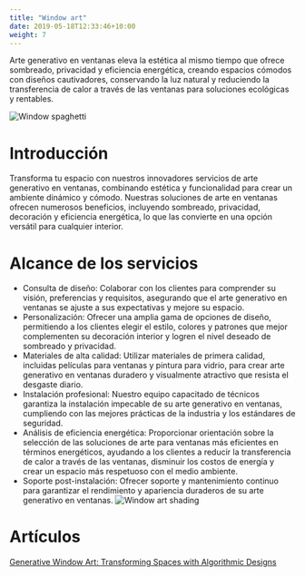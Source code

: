 ```yaml
---
title: "Window art"
date: 2019-05-18T12:33:46+10:00
weight: 7
---
```


Arte generativo en ventanas eleva la estética al mismo tiempo que ofrece sombreado, privacidad y eficiencia energética, creando espacios cómodos con diseños cautivadores, conservando la luz natural y reduciendo la transferencia de calor a través de las ventanas para soluciones ecológicas y rentables.

![Window spaghetti](/images/illustrations/window-spaghetti.png)

# Introducción

Transforma tu espacio con nuestros innovadores servicios de arte generativo en ventanas, combinando estética y funcionalidad para crear un ambiente dinámico y cómodo. Nuestras soluciones de arte en ventanas ofrecen numerosos beneficios, incluyendo sombreado, privacidad, decoración y eficiencia energética, lo que las convierte en una opción versátil para cualquier interior.

# Alcance de los servicios

- Consulta de diseño: Colaborar con los clientes para comprender su visión, preferencias y requisitos, asegurando que el arte generativo en ventanas se ajuste a sus expectativas y mejore su espacio.
- Personalización: Ofrecer una amplia gama de opciones de diseño, permitiendo a los clientes elegir el estilo, colores y patrones que mejor complementen su decoración interior y logren el nivel deseado de sombreado y privacidad.
- Materiales de alta calidad: Utilizar materiales de primera calidad, incluidas películas para ventanas y pintura para vidrio, para crear arte generativo en ventanas duradero y visualmente atractivo que resista el desgaste diario.
- Instalación profesional: Nuestro equipo capacitado de técnicos garantiza la instalación impecable de su arte generativo en ventanas, cumpliendo con las mejores prácticas de la industria y los estándares de seguridad.
- Análisis de eficiencia energética: Proporcionar orientación sobre la selección de las soluciones de arte para ventanas más eficientes en términos energéticos, ayudando a los clientes a reducir la transferencia de calor a través de las ventanas, disminuir los costos de energía y crear un espacio más respetuoso con el medio ambiente.
- Soporte post-instalación: Ofrecer soporte y mantenimiento continuo para garantizar el rendimiento y apariencia duraderos de su arte generativo en ventanas.
![Window art shading](/images/illustrations/window-art.png)

# Artículos

[Generative Window Art: Transforming Spaces with Algorithmic Designs](https://medium.com/@guillaumelauzier/generative-window-art-transforming-spaces-with-algorithmic-designs-ccceadc7d777)




